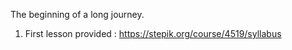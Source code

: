 

The beginning of a long journey.

1. First lesson provided : https://stepik.org/course/4519/syllabus
